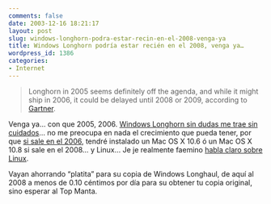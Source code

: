 ```yaml
---
comments: false
date: 2003-12-16 18:21:17
layout: post
slug: windows-longhorn-podra-estar-recin-en-el-2008-venga-ya
title: Windows Longhorn podría estar recién en el 2008, venga ya…
wordpress_id: 1386
categories:
- Internet
---
```


> Longhorn in 2005 seems definitely off the agenda, and while it might ship in 2006, it could be delayed until 2008 or 2009, according to [Gartner](http://www.gartner.com).





Venga ya… con que 2005, 2006. [Windows Longhorn sin dudas me trae sin cuidados](http://www.theregister.co.uk/content/4/34500.html)… no me preocupa en nada el crecimiento que pueda tener, por que [si sale en el 2006](http://www.minid.net/archivos/categorias/microsoft/nada_de_microsoft_longhorn_hasta_el_2006.php), tendré instalado un Mac OS X 10.6 ó un Mac OS X 10.8 si sale en el 2008… y Linux… Je je realmente faemino [habla claro sobre Linux](http://www.anedonia.net/archives/000150.html).





Vayan ahorrando “platita” para su copia de Windows Longhaul, de aquí al 2008 a menos de 0.10 céntimos por día para su obtener tu copia original, sino esperar al Top Manta.




 
